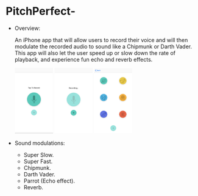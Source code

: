 # PitchPerfect-

* Overview:

     An iPhone app that will allow users to record their voice and will then modulate the recorded audio to sound like a Chipmunk or Darth Vader. This app will also let the user speed up or slow down the rate of playback, and experience fun echo and reverb effects.
     
     <img src="image/1.png" width=100 length= 100>
     <img src="image/2.png" width=100 length= 100>
     <img src="image/3.png" width=100 length= 100>

* Sound modulations:

  - Super Slow.
  - Super Fast.
  - Chipmunk.
  - Darth Vader.
  - Parrot (Echo effect).
  - Reverb.


